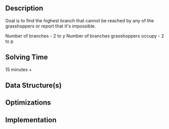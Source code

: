 

## Description
Goal is to find the highest branch that cannot be reached by any of the grasshoppers or report that it's impossible.

Number of branches - 2 to y
Number of branches grasshoppers occupy - 2 to p


## Solving Time
15 minutes + 

## Data Structure(s)


## Optimizations


## Implementation
